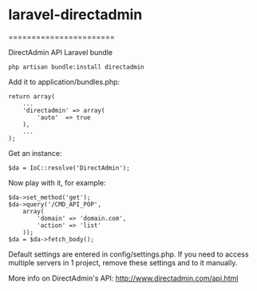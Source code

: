 # laravel-directadmin
=======================

DirectAdmin API Laravel bundle

    php artisan bundle:install directadmin

Add it to application/bundles.php:

    return array(
        ...
        'directadmin' => array(
            'auto'  => true
        ),
        ...
    );

Get an instance:

    $da = IoC::resolve('DirectAdmin');

Now play with it, for example:

    $da->set_method('get');
    $da->query('/CMD_API_POP',
        array(
            'domain' => 'domain.com',
            'action' => 'list'
        ));
    $da = $da->fetch_body();

Default settings are entered in config/settings.php. If you need to access multiple servers in 1 project, remove these settings and to it manually.

More info on DirectAdmin's API: http://www.directadmin.com/api.html